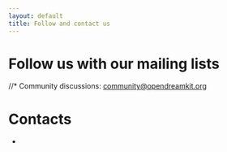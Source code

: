 ```yaml
---
layout: default
title: Follow and contact us
---
```


# Follow us with our mailing lists

//* Community discussions: [community@opendreamkit.org](https://listes.services.cnrs.fr/wws/info/opendreamkit-community)

# Contacts

* 
